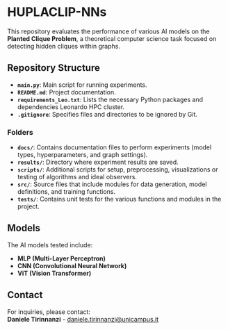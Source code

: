 # HUPLACLIP-NNs

This repository evaluates the performance of various AI models on the **Planted Clique Problem**, a theoretical computer science task focused on detecting hidden cliques within graphs.

## Repository Structure

- **`main.py`**: Main script for running experiments.
- **`README.md`**: Project documentation.
- **`requirements_Leo.txt`**: Lists the necessary Python packages and dependencies Leonardo HPC cluster.
- **`.gitignore`**: Specifies files and directories to be ignored by Git.

### Folders

- **`docs/`**: Contains documentation files to perform experiments (model types, hyperparameters, and graph settings).
- **`results/`**: Directory where experiment results are saved.
- **`scripts/`**: Additional scripts for setup, preprocessing, visualizations or testing of algorithms and ideal observers.
- **`src/`**: Source files that include modules for data generation, model definitions, and training functions.
- **`tests/`**: Contains unit tests for the various functions and modules in the project.


## Models

The AI models tested include:
- **MLP (Multi-Layer Perceptron)**
- **CNN (Convolutional Neural Network)**
- **ViT (Vision Transformer)**

## Contact

For inquiries, please contact:  
**Daniele Tirinnanzi** - [daniele.tirinnanzi@unicampus.it](mailto:daniele.tirinnanzi@unicampus.it)
